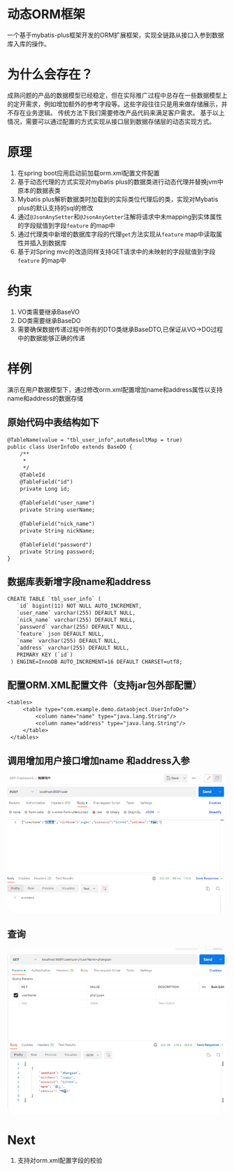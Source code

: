 # 动态ORM框架
一个基于mybatis-plus框架开发的ORM扩展框架，实现全链路从接口入参到数据库入库的操作。

# 为什么会存在？
成熟问题的产品的数据模型已经稳定，但在实际推广过程中总存在一些数据模型上的定开需求，例如增加额外的参考字段等。这些字段往往只是用来做存储展示，并不存在业务逻辑。
传统方法下我们需要修改产品代码来满足客户需求。
基于以上情况，需要可以通过配置的方式实现从接口层到数据存储层的动态实现方式。

# 原理
1. 在spring boot应用启动前加载orm.xml配置文件配置
2. 基于动态代理的方式实现对mybatis plus的数据类进行动态代理并替换jvm中原本的数据表类
3. Mybatis plus解析数据类时加载到的实际类位代理后的类，实现对Mybatis plus的默认支持的sql的修改
4. 通过`@JsonAnySetter`和`@JsonAnyGetter`注解将请求中未mapping到实体属性的字段赋值到字段`feature` 的map中
5. 通过代理类中新增的数据库字段的代理`get`方法实现从`feature` map中读取属性并插入到数据库
6. 基于对Spring mvc的改造同样支持GET请求中的未映射的字段赋值到字段`feature` 的map中

# 约束
1. VO类需要继承BaseVO
2. DO类需要继承BaseDO
3. 需要确保数据传递过程中所有的DTO类继承BaseDTO,已保证从VO->DO过程中的数据能够正确的传递

# 样例
演示在用户数据模型下，通过修改orm.xml配置增加name和address属性以支持name和address的数据存储
## 原始代码中表结构如下
```
@TableName(value = "tbl_user_info",autoResultMap = true)
public class UserInfoDo extends BaseDO {
    /**
     *
     */
    @TableId
    @TableField("id")
    private Long id;

    @TableField("user_name")
    private String userName;

    @TableField("nick_name")
    private String nickName;

    @TableField("password")
    private String password;
}
```
## 数据库表新增字段name和address
```
CREATE TABLE `tbl_user_info` (
   `id` bigint(11) NOT NULL AUTO_INCREMENT,
   `user_name` varchar(255) DEFAULT NULL,
   `nick_name` varchar(255) DEFAULT NULL,
   `password` varchar(255) DEFAULT NULL,
   `feature` json DEFAULT NULL,
   `name` varchar(255) DEFAULT NULL,
   `address` varchar(255) DEFAULT NULL,
   PRIMARY KEY (`id`)
 ) ENGINE=InnoDB AUTO_INCREMENT=16 DEFAULT CHARSET=utf8;
```


## 配置ORM.XML配置文件（支持jar包外部配置）
```
<tables>
     <table type="com.example.demo.dataobject.UserInfoDo">
         <column name="name" type="java.lang.String"/>
         <column name="address" type="java.lang.String"/>
     </table>
 </tables>
```

## 调用增加用户接口增加name 和address入参
<center>
    <img style="border-radius: 20px;"
         src="./png/新增.png" 
         alt="新增"
         width="861" >
</center>

## 查询
<center>
    <img style="border-radius: 20px;"
         src="./png/查询.png" 
         alt="查询"
         width="872" >
</center>

# Next
1. 支持对orm.xml配置字段的校验
